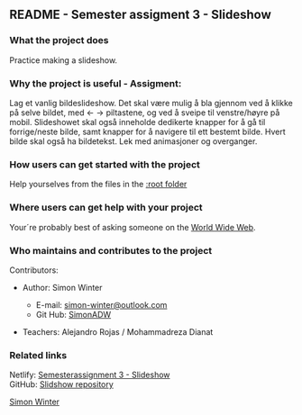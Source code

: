 
## README - Semester assigment 3 - Slideshow


### What the project does  
Practice making a slideshow. 

### Why the project is useful - Assigment:
Lag et vanlig bildeslideshow. Det skal være mulig å bla gjennom ved å klikke på selve bildet, med ← → piltastene, og ved å sveipe til venstre/høyre på mobil. Slideshowet skal også inneholde dedikerte knapper for å gå til forrige/neste bilde, samt knapper for å navigere til ett bestemt bilde. Hvert bilde skal også ha bildetekst. Lek med animasjoner og overganger.
	
### How users can get started with the project  
Help yourselves from the files in the [:root folder][] 

### Where users can get help with your project  
Your´re probably best of asking someone on the [World Wide Web](www.google.com).

### Who maintains and contributes to the project  
Contributors:  
* Author: Simon Winter
	* E-mail: simon-winter@outlook.com
	* Git Hub: [SimonADW](https://github.com/SimonADW)

* Teachers: Alejandro Rojas / Mohammadreza Dianat


### Related links
Netlify: [Semesterassignment 3 - Slideshow](https://melodic-granita-9de5a4.netlify.app)  
GitHub: [Slidshow repository](https://github.com/SimonADW/231101-slideshow-two)

[Simon Winter](https://github.com/SimonADW)  

[:root folder]: ./